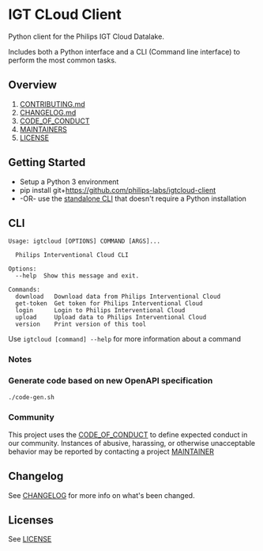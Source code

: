 # IGT CLoud Client

Python client for the Philips IGT Cloud Datalake.

Includes both a Python interface and a CLI (Command line interface) to perform the most common tasks.
## Overview

1. [CONTRIBUTING.md](./CONTRIBUTING.md)
2. [CHANGELOG.md](./CHANGELOG.md)
3. [CODE_OF_CONDUCT](./CODE_OF_CONDUCT.md)
4. [MAINTAINERS](./MAINTAINERS.md)
5. [LICENSE](./LICENSE)

## Getting Started

- Setup a Python 3 environment
- pip install git+https://github.com/philips-labs/igtcloud-client
- -OR- use the [standalone CLI](https://github.com/philips-labs/igtcloud-client/releases/latest) that doesn't require a Python installation

## CLI
```
Usage: igtcloud [OPTIONS] COMMAND [ARGS]...

  Philips Interventional Cloud CLI

Options:
  --help  Show this message and exit.

Commands:
  download   Download data from Philips Interventional Cloud
  get-token  Get token for Philips Interventional Cloud     
  login      Login to Philips Interventional Cloud
  upload     Upload data to Philips Interventional Cloud    
  version    Print version of this tool
```

Use ```igtcloud [command] --help``` for more information about a command

### Notes

### Generate code based on new OpenAPI specification

```BASH
./code-gen.sh
```

### Community

This project uses the [CODE_OF_CONDUCT](./CODE_OF_CONDUCT.md) to define expected conduct in our community. Instances of abusive, harassing, or otherwise unacceptable behavior may be reported by contacting a project [MAINTAINER](./MAINTAINERS.md)

## Changelog

See [CHANGELOG](./CHANGELOG.md) for more info on what's been changed.

## Licenses

See [LICENSE](./LICENSE)